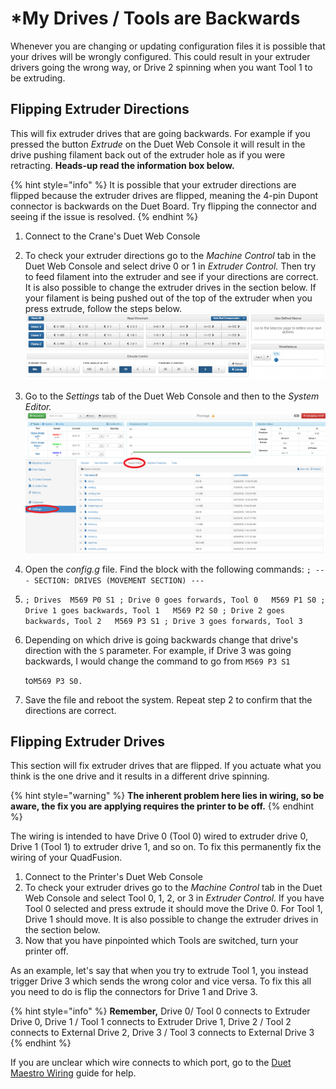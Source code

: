 # \*My Drives / Tools are Backwards

Whenever you are changing or updating configuration files it is possible that your drives will be wrongly configured. This could result in your extruder drivers going the wrong way, or Drive 2 spinning when you want Tool 1 to be extruding.

## Flipping Extruder Directions

This will fix extruder drives that are going backwards. For example if you pressed the button _Extrude_ on the Duet Web Console it will result in the drive pushing filament back out of the extruder hole as if you were retracting. **Heads-up read the information box below.** 

{% hint style="info" %}
It is possible that your extruder directions are flipped because the extruder drives are flipped, meaning the 4-pin Dupont connector is backwards on the Duet Board. Try flipping the connector and seeing if the issue is resolved.
{% endhint %}

1. Connect to the Crane's Duet Web Console
2. To check your extruder directions go to the _Machine Control_ tab in the Duet Web Console and select drive 0 or 1 in _Extruder Control._ Then try to feed filament into the extruder and see if your directions are correct. It is also possible to change the extruder drives in the section below. If your filament is being pushed out of the top of the extruder when you press extrude, follow the steps below.  ![](../.gitbook/assets/machinecontrol-1%20%281%29.png) 
3. Go to the _Settings_ tab of the Duet Web Console and then to the _System Editor._  ![](../.gitbook/assets/settingsssytemeditor-1.png) 
4. Open the _config.g_ file. Find the block with the following commands: `; --- SECTION: DRIVES (MOVEMENT SECTION) ---`
5. `; Drives  M569 P0 S1 ; Drive 0 goes forwards, Tool 0   M569 P1 S0 ; Drive 1 goes backwards, Tool 1   M569 P2 S0 ; Drive 2 goes backwards, Tool 2   M569 P3 S1 ; Drive 3 goes forwards, Tool 3`  
6. Depending on which drive is going backwards change that drive's direction with the `S` parameter. For example, if Drive 3 was going backwards, I would change the command to go from `M569 P3 S1`

   to`M569 P3 S0.`

7. Save the file and reboot the system. Repeat step 2 to confirm that the directions are correct.

## Flipping Extruder Drives

This section will fix extruder drives that are flipped. If you actuate what you think is the one drive and it results in a different drive spinning. 

{% hint style="warning" %}
**The inherent problem here lies in wiring, so be aware, the fix you are applying requires the printer to be off.**
{% endhint %}

 The wiring is intended to have Drive 0 \(Tool 0\) wired to extruder drive 0, Drive 1 \(Tool 1\) to extruder drive 1, and so on. To fix this permanently fix the wiring of your QuadFusion.

1. Connect to the Printer's Duet Web Console
2. To check your extruder drives go to the _Machine Control_ tab in the Duet Web Console and select Tool 0, 1, 2, or 3 in _Extruder Control._ If you have Tool 0 selected and press extrude it should move the Drive 0. For Tool 1, Drive 1 should move.  It is also possible to change the extruder drives in the section below.
3. Now that you have pinpointed which Tools are switched, turn your printer off.

As an example, let's say that when you try to extrude Tool 1, you instead trigger Drive 3 which sends the wrong color and vice versa. To fix this all you need to do is flip the connectors for Drive 1 and Drive 3.

{% hint style="info" %}
**Remember,**  Drive 0/ Tool 0 connects to Extruder Drive 0,  Drive 1 / Tool 1 connects to Extruder Drive 1,  Drive 2 / Tool 2 connects to External Drive 2, Drive 3 / Tool 3 connects to External Drive 3 
{% endhint %}

If you are unclear which wire connects to which port, go to the [Duet Maestro Wiring](../electrical-guides/duet-maestro-wiring.md) guide for help.

